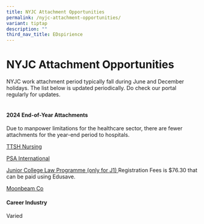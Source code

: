 ```yaml
---
title: NYJC Attachment Opportunities
permalink: /nyjc-attachment-opportunities/
variant: tiptap
description: ""
third_nav_title: EDspirience
---
```

<h1>NYJC Attachment Opportunities</h1>
<p>NYJC work attachment period typically fall during June and December holidays.
The list below is updated periodically. Do check our portal regularly for
updates.</p>
<h4><br><strong>2024 End-of-Year Attachments</strong></h4>
<p>Due to manpower limitations for the healthcare sector, there are fewer
attachments for the year-end period to hospitals.</p>
<p><a href="https://drive.google.com/file/d/11Mc3XRApuljmVLcVPYjh0XklNi3CM59h/view?usp=drive_link" rel="noopener noreferrer nofollow" target="undefined"><u>TTSH Nursing</u></a>
</p>
<p><a href="https://drive.google.com/file/d/1zKDTzgLukySJP9sAsdeVAcIxaiOrYo-7/view?usp=sharing" rel="noopener noreferrer nofollow" target="undefined"><u>PSA International</u></a>
</p>
<p><a href="https://www.sal.org.sg/jclp2024" rel="noopener noreferrer nofollow" target="undefined"><u>Junior College Law Programme</u></a><u> (only for J1) </u>Registration
Fees is $76.30 that can be paid using Edusave.</p>
<p><a href="https://drive.google.com/file/d/19lx5T98c0g5LmfZnSTxMcjqfs1RI9toF/view?usp=sharing" rel="noopener noreferrer nofollow" target="undefined"><u>Moonbeam Co</u></a>
</p>
<h4>Career Industry</h4>
<p>Varied</p>